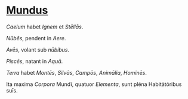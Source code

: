 # [Mundus](https://www.archive.org/stream/cu31924032499455#page/n45/mode/1up)

*Caelum* habet *Ignem* et *Stēllās*.

*Nūbēs*, pendent in *Aere*.

*Avēs*, volant sub *nūbibus*.

*Piscēs*, natant in *Aquā*.

*Terra* habet *Montēs*, *Silvās*, *Campōs*, *Animālia*, *Hominēs*.

Ita maxima *Corpora* Mundī, quatuor *Elementa*, sunt plēna Habitātōribus suīs.
